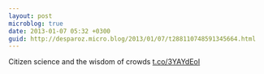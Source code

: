 ```yaml
---
layout: post
microblog: true
date: 2013-01-07 05:32 +0300
guid: http://desparoz.micro.blog/2013/01/07/t288110748591345664.html
---
```

Citizen science and the wisdom of crowds [t.co/3YAYdEoI](http://t.co/3YAYdEoI)
